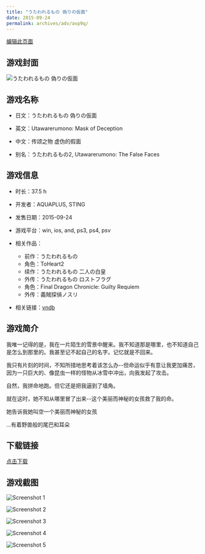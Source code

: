 ```yaml
---
title: "うたわれるもの 偽りの仮面"
date: 2015-09-24
permalink: archives/adv/avp9q/
---
```

[编辑此页面](https://github.com/ACG-3/ADV3-source/blob/main/source/_posts/%E3%81%86%E3%81%9F%E3%82%8F%E3%82%8C%E3%82%8B%E3%82%82%E3%81%AE%20%E5%81%BD%E3%82%8A%E3%81%AE%E4%BB%AE%E9%9D%A2.md)

## 游戏封面

![うたわれるもの 偽りの仮面](https://pan.timero.xyz/d/onedrive/img_lib_001/%E3%81%86%E3%81%9F%E3%82%8F%E3%82%8C%E3%82%8B%E3%82%82%E3%81%AE%20%E5%81%BD%E3%82%8A%E3%81%AE%E4%BB%AE%E9%9D%A2_cover.avif)


## 游戏名称

- 日文：うたわれるもの 偽りの仮面
- 英文：Utawarerumono: Mask of Deception
- 中文：传颂之物 虚伪的假面

- 别名：うたわれるもの2, Utawarerumono: The False Faces


## 游戏信息

- 时长：37.5 h
- 开发者：AQUAPLUS, STING
- 发售日期：2015-09-24
- 游戏平台：win, ios, and, ps3, ps4, psv
- 相关作品：
   - 前作：うたわれるもの
   - 角色：ToHeart2
   - 续作：うたわれるもの 二人の白皇
   - 外传：うたわれるもの ロストフラグ
   - 角色：Final Dragon Chronicle: Guilty Requiem
   - 外传：義賊探偵ノスリ

- 相关链接：[vndb](https://vndb.org/v7721)


## 游戏简介

我唯一记得的是，我在一片陌生的雪景中醒来。我不知道那是哪里，也不知道自己是怎么到那里的。我甚至记不起自己的名字。记忆就是不回来。

我只有片刻的时间，不知所措地思考着该怎么办--但命运似乎有意让我更加痛苦，因为一只巨大的、像昆虫一样的怪物从冰雪中冲出，向我发起了攻击。

自然，我拼命地跑。但它还是把我逼到了墙角。

就在这时，她不知从哪里冒了出来--这个美丽而神秘的女孩救了我的命。

她告诉我她叫空一个美丽而神秘的女孩

...有着野兽般的尾巴和耳朵




## 下载链接

[点击下载](https://pan.timero.xyz/onedrive/adv_lib_001/%E3%81%86%E3%81%9F%E3%82%8F%E3%82%8C%E3%82%8B%E3%82%82%E3%81%AE%20%E5%81%BD%E3%82%8A%E3%81%AE%E4%BB%AE%E9%9D%A2)


## 游戏截图


![Screenshot 1](https://pan.timero.xyz/d/onedrive/img_lib_001/%E3%81%86%E3%81%9F%E3%82%8F%E3%82%8C%E3%82%8B%E3%82%82%E3%81%AE%20%E5%81%BD%E3%82%8A%E3%81%AE%E4%BB%AE%E9%9D%A2_Screenshot_1.avif)

![Screenshot 2](https://pan.timero.xyz/d/onedrive/img_lib_001/%E3%81%86%E3%81%9F%E3%82%8F%E3%82%8C%E3%82%8B%E3%82%82%E3%81%AE%20%E5%81%BD%E3%82%8A%E3%81%AE%E4%BB%AE%E9%9D%A2_Screenshot_2.avif)

![Screenshot 3](https://pan.timero.xyz/d/onedrive/img_lib_001/%E3%81%86%E3%81%9F%E3%82%8F%E3%82%8C%E3%82%8B%E3%82%82%E3%81%AE%20%E5%81%BD%E3%82%8A%E3%81%AE%E4%BB%AE%E9%9D%A2_Screenshot_3.avif)

![Screenshot 4](https://pan.timero.xyz/d/onedrive/img_lib_001/%E3%81%86%E3%81%9F%E3%82%8F%E3%82%8C%E3%82%8B%E3%82%82%E3%81%AE%20%E5%81%BD%E3%82%8A%E3%81%AE%E4%BB%AE%E9%9D%A2_Screenshot_4.avif)

![Screenshot 5](https://pan.timero.xyz/d/onedrive/img_lib_001/%E3%81%86%E3%81%9F%E3%82%8F%E3%82%8C%E3%82%8B%E3%82%82%E3%81%AE%20%E5%81%BD%E3%82%8A%E3%81%AE%E4%BB%AE%E9%9D%A2_Screenshot_5.avif)

